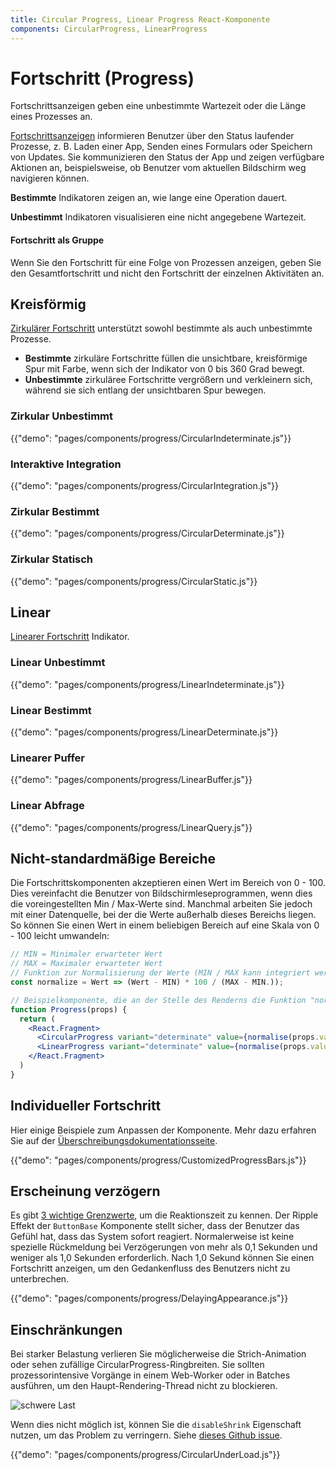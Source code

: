 ```yaml
---
title: Circular Progress, Linear Progress React-Komponente
components: CircularProgress, LinearProgress
---
```


# Fortschritt (Progress)

<p class="description">Fortschrittsanzeigen geben eine unbestimmte Wartezeit oder die Länge eines Prozesses an.</p>

[Fortschrittsanzeigen](https://material.io/design/components/progress-indicators.html) informieren Benutzer über den Status laufender Prozesse, z. B. Laden einer App, Senden eines Formulars oder Speichern von Updates. Sie kommunizieren den Status der App und zeigen verfügbare Aktionen an, beispielsweise, ob Benutzer vom aktuellen Bildschirm weg navigieren können.

**Bestimmte** Indikatoren zeigen an, wie lange eine Operation dauert.

**Unbestimmt** Indikatoren visualisieren eine nicht angegebene Wartezeit.

#### Fortschritt als Gruppe

Wenn Sie den Fortschritt für eine Folge von Prozessen anzeigen, geben Sie den Gesamtfortschritt und nicht den Fortschritt der einzelnen Aktivitäten an.

## Kreisförmig

[Zirkulärer Fortschritt](https://material.io/design/components/progress-indicators.html#circular-progress-indicators) unterstützt sowohl bestimmte als auch unbestimmte Prozesse.

- **Bestimmte** zirkuläre Fortschritte füllen die unsichtbare, kreisförmige Spur mit Farbe, wenn sich der Indikator von 0 bis 360 Grad bewegt.
- **Unbestimmte** zirkuläree Fortschritte vergrößern und verkleinern sich, während sie sich entlang der unsichtbaren Spur bewegen.

### Zirkular Unbestimmt

{{"demo": "pages/components/progress/CircularIndeterminate.js"}}

### Interaktive Integration

{{"demo": "pages/components/progress/CircularIntegration.js"}}

### Zirkular Bestimmt

{{"demo": "pages/components/progress/CircularDeterminate.js"}}

### Zirkular Statisch

{{"demo": "pages/components/progress/CircularStatic.js"}}

## Linear

[Linearer Fortschritt](https://material.io/design/components/progress-indicators.html#linear-progress-indicators) Indikator.

### Linear Unbestimmt

{{"demo": "pages/components/progress/LinearIndeterminate.js"}}

### Linear Bestimmt

{{"demo": "pages/components/progress/LinearDeterminate.js"}}

### Linearer Puffer

{{"demo": "pages/components/progress/LinearBuffer.js"}}

### Linear Abfrage

{{"demo": "pages/components/progress/LinearQuery.js"}}

## Nicht-standardmäßige Bereiche

Die Fortschrittskomponenten akzeptieren einen Wert im Bereich von 0 - 100. Dies vereinfacht die Benutzer von Bildschirmleseprogrammen, wenn dies die voreingestellten Min / Max-Werte sind. Manchmal arbeiten Sie jedoch mit einer Datenquelle, bei der die Werte außerhalb dieses Bereichs liegen. So können Sie einen Wert in einem beliebigen Bereich auf eine Skala von 0 - 100 leicht umwandeln:

```jsx
// MIN = Minimaler erwarteter Wert
// MAX = Maximaler erwarteter Wert
// Funktion zur Normalisierung der Werte (MIN / MAX kann integriert werden)
const normalize = Wert => (Wert - MIN) * 100 / (MAX - MIN.));

// Beispielkomponente, die an der Stelle des Renderns die Funktion "normalise" verwendet.
function Progress(props) {
  return (
    <React.Fragment>
      <CircularProgress variant="determinate" value={normalise(props.value)} />
      <LinearProgress variant="determinate" value={normalise(props.value)} />
    </React.Fragment>
  )
}
```

## Individueller Fortschritt

Hier einige Beispiele zum Anpassen der Komponente. Mehr dazu erfahren Sie auf der [Überschreibungsdokumentationsseite](/customization/components/).

{{"demo": "pages/components/progress/CustomizedProgressBars.js"}}

## Erscheinung verzögern

Es gibt [3 wichtige Grenzwerte](https://www.nngroup.com/articles/response-times-3-important-limits/), um die Reaktionszeit zu kennen. Der Ripple Effekt der `ButtonBase` Komponente stellt sicher, dass der Benutzer das Gefühl hat, dass das System sofort reagiert. Normalerweise ist keine spezielle Rückmeldung bei Verzögerungen von mehr als 0,1 Sekunden und weniger als 1,0 Sekunden erforderlich. Nach 1,0 Sekund können Sie einen Fortschritt anzeigen, um den Gedankenfluss des Benutzers nicht zu unterbrechen.

{{"demo": "pages/components/progress/DelayingAppearance.js"}}

## Einschränkungen

Bei starker Belastung verlieren Sie möglicherweise die Strich-Animation oder sehen zufällige CircularProgress-Ringbreiten. Sie sollten prozessorintensive Vorgänge in einem Web-Worker oder in Batches ausführen, um den Haupt-Rendering-Thread nicht zu blockieren.

![schwere Last](/static/images/progress/heavy-load.gif)

Wenn dies nicht möglich ist, können Sie die `disableShrink` Eigenschaft nutzen, um das Problem zu verringern. Siehe [dieses Github issue](https://github.com/mui-org/material-ui/issues/10327).

{{"demo": "pages/components/progress/CircularUnderLoad.js"}}
